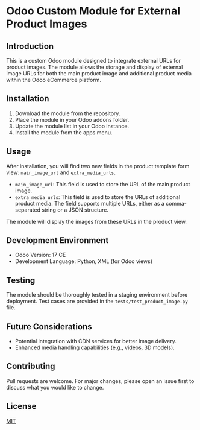 # Odoo Custom Module for External Product Images

## Introduction

This is a custom Odoo module designed to integrate external URLs for product images. The module allows the storage and display of external image URLs for both the main product image and additional product media within the Odoo eCommerce platform.

## Installation

1. Download the module from the repository.
2. Place the module in your Odoo addons folder.
3. Update the module list in your Odoo instance.
4. Install the module from the apps menu.

## Usage

After installation, you will find two new fields in the product template form view: `main_image_url` and `extra_media_urls`. 

- `main_image_url`: This field is used to store the URL of the main product image.
- `extra_media_urls`: This field is used to store the URLs of additional product media. The field supports multiple URLs, either as a comma-separated string or a JSON structure.

The module will display the images from these URLs in the product view.

## Development Environment

- Odoo Version: 17 CE
- Development Language: Python, XML (for Odoo views)

## Testing

The module should be thoroughly tested in a staging environment before deployment. Test cases are provided in the `tests/test_product_image.py` file.

## Future Considerations

- Potential integration with CDN services for better image delivery.
- Enhanced media handling capabilities (e.g., videos, 3D models).

## Contributing

Pull requests are welcome. For major changes, please open an issue first to discuss what you would like to change.

## License

[MIT](https://choosealicense.com/licenses/mit/)